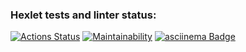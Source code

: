 ### Hexlet tests and linter status:
[![Actions Status](https://github.com/mrAnderson90/frontend-project-44/workflows/hexlet-check/badge.svg)](https://github.com/mrAnderson90/frontend-project-44/actions)
[![Maintainability](https://api.codeclimate.com/v1/badges/79b4ee90992caefcaf45/maintainability)](https://codeclimate.com/github/mrAnderson90/frontend-project-44/maintainability)
[![asciinema Badge](https://img.shields.io/badge/asciinema-D40000?logo=asciinema&logoColor=fff&style=for-the-badge)](https://asciinema.org/a/5yPNFrwDnrUxbeQsPrufoNYYT)